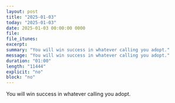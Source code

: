 ```yaml
---
layout: post
title: "2025-01-03"
today: "2025-01-03"
date: 2025-01-03 00:00:00 0000
file:
file_itunes:
excerpt:
summary: "You will win success in whatever calling you adopt."
message: "You will win success in whatever calling you adopt."
duration: "01:00"
length: "11444"
explicit: "no"
block: "no"
---
```

You will win success in whatever calling you adopt.

